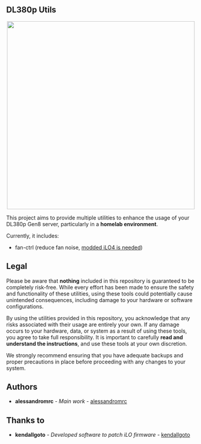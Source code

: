 ## DL380p Utils

<p align="center">
  <img src="https://github.com/user-attachments/assets/f82c94ef-be48-419e-865e-314a304f7dfd" width="500">
</p>

This project aims to provide multiple utilities to enhance the usage of your DL380p Gen8 server, particularly in a **homelab environment**.

Currently, it includes:

- fan-ctrl (reduce fan noise, [modded iLO4 is needed](https://github.com/kendallgoto/ilo4_unlock))

## Legal

Please be aware that **nothing** included in this repository is guaranteed to be completely risk-free. While every effort has been made to ensure the safety and functionality of these utilities, using these tools could potentially cause unintended consequences, including damage to your hardware or software configurations.

By using the utilities provided in this repository, you acknowledge that any risks associated with their usage are entirely your own. If any damage occurs to your hardware, data, or system as a result of using these tools, you agree to take full responsibility. It is important to carefully **read and understand the instructions**, and use these tools at your own discretion.

We strongly recommend ensuring that you have adequate backups and proper precautions in place before proceeding with any changes to your system.


## Authors

* **alessandromrc** - *Main work* - [alessandromrc](https://github.com/alessandromrc)

## Thanks to

- **kendallgoto** - *Developed software to patch iLO firmware* - [kendallgoto](https://github.com/kendallgoto)
